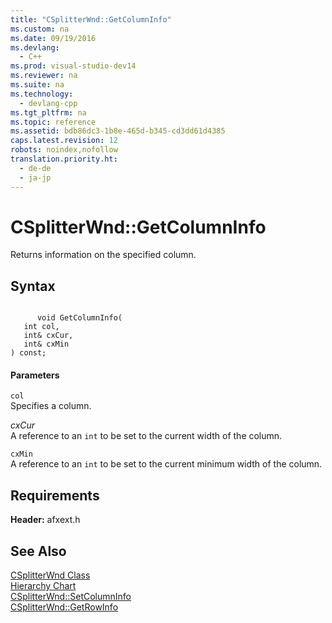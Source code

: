 ```yaml
---
title: "CSplitterWnd::GetColumnInfo"
ms.custom: na
ms.date: 09/19/2016
ms.devlang: 
  - C++
ms.prod: visual-studio-dev14
ms.reviewer: na
ms.suite: na
ms.technology: 
  - devlang-cpp
ms.tgt_pltfrm: na
ms.topic: reference
ms.assetid: bdb86dc3-1b8e-465d-b345-cd3dd61d4385
caps.latest.revision: 12
robots: noindex,nofollow
translation.priority.ht: 
  - de-de
  - ja-jp
---
```

# CSplitterWnd::GetColumnInfo
Returns information on the specified column.  
  
## Syntax  
  
```  
  
      void GetColumnInfo(  
   int col,  
   int& cxCur,  
   int& cxMin   
) const;  
```  
  
#### Parameters  
 `col`  
 Specifies a column.  
  
 *cxCur*  
 A reference to an `int` to be set to the current width of the column.  
  
 `cxMin`  
 A reference to an `int` to be set to the current minimum width of the column.  
  
## Requirements  
 **Header:** afxext.h  
  
## See Also  
 [CSplitterWnd Class](../vs140/CSplitterWnd-Class.md)   
 [Hierarchy Chart](../vs140/Hierarchy-Chart.md)   
 [CSplitterWnd::SetColumnInfo](../vs140/CSplitterWnd--SetColumnInfo.md)   
 [CSplitterWnd::GetRowInfo](../vs140/CSplitterWnd--GetRowInfo.md)